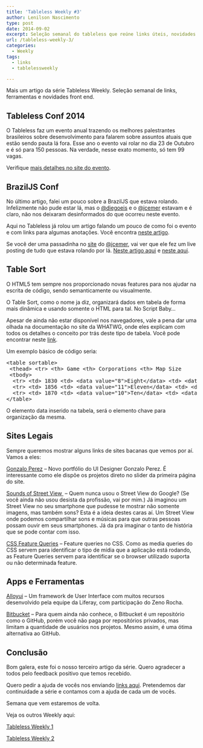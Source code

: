 ```yaml
---
title: 'Tableless Weekly #3'
author: Lenilson Nascimento
type: post
date: 2014-09-02
excerpt: Seleção semanal do tableless que reúne links úteis, novidades no mercado front end e alguns sites bem legais.
url: /tableless-weekly-3/
categories:
  - Weekly
tags:
  - links
  - tablelessweekly

---
```

Mais um artigo da série Tableless Weekly. Seleção semanal de links, ferramentas e novidades front end.

## Tableless Conf 2014

O Tableless faz um evento anual trazendo os melhores palestrantes brasileiros sobre desenvolvimento para falarem sobre assuntos atuais que estão sendo pauta lá fora. Esse ano o evento vai rolar no dia 23 de Outubro e é só para 150 pessoas. Na verdade, nesse exato momento, só tem 99 vagas.

Verifique [mais detalhes no site do evento][1].

## BrazilJS Conf

No último artigo, falei um pouco sobre a BrazilJS que estava rolando. Infelizmente não pude estar lá, mas o [@diegoeis][2] e o [@jcemer][3] estavam e é claro, não nos deixaram desinformados do que ocorreu neste evento.

Aqui no Tableless já rolou um artigo falando um pouco de como foi o evento e com links para algumas anotações. Você encontra [neste artigo][4].

Se você der uma passadinha no [site][5] do [@jcemer][3], vai ver que ele fez um live posting de tudo que estava rolando por lá. [Neste artigo aqui][6] e [neste aqui][7].

## Table Sort

O HTML5 tem sempre nos proporcionado novas features para nos ajudar na escrita de código, sendo semanticamente ou visualmente.

O Table Sort, como o nome ja diz, organizará dados em tabela de forma mais dinâmica e usando somente o HTML para tal. No Script Baby&#8230;

Apesar de ainda não estar disponível nos navegadores, vale a pena dar uma olhada na documentação no site da WHATWG, onde eles explicam com todos os detalhes o conceito por trás deste tipo de tabela. Você pode encontrar neste [link][8].

Um exemplo básico de código seria:

<pre class="lang-html">&lt;table sortable&gt;
 &lt;thead&gt; &lt;tr&gt; &lt;th&gt; Game &lt;th&gt; Corporations &lt;th&gt; Map Size
 &lt;tbody&gt;
  &lt;tr&gt; &lt;td&gt; 1830 &lt;td&gt; &lt;data value="8"&gt;Eight&lt;/data&gt; &lt;td&gt; &lt;data value="93"&gt;19+74 hexes (93 total)&lt;/data&gt;
  &lt;tr&gt; &lt;td&gt; 1856 &lt;td&gt; &lt;data value="11"&gt;Eleven&lt;/data&gt; &lt;td&gt; &lt;data value="99"&gt;12+87 hexes (99 total)&lt;/data&gt;
  &lt;tr&gt; &lt;td&gt; 1870 &lt;td&gt; &lt;data value="10"&gt;Ten&lt;/data&gt; &lt;td&gt; &lt;data value="149"&gt;4+145 hexes (149 total)&lt;/data&gt;
&lt;/table&gt;
</pre>

O elemento data inserido na tabela, será o elemento chave para organização da mesma.

## Sites Legais

Sempre queremos mostrar alguns links de sites bacanas que vemos por aí. Vamos a eles:

[Gonzalo Perez][9] &#8211; Novo portfólio do UI Designer Gonzalo Perez. É interessante como ele dispõe os projetos direto no slider da primeira página do site.

[Sounds of Street View ][10] &#8211; Quem nunca usou o Street View do Google? (Se você ainda não usou desista da profissão, vai por mim.) Já imaginou um Street View no seu smartphone que pudesse te mostrar não somente imagens, mas também sons? Esta é a ideia destes caras aí. Um Street View onde podemos compartilhar sons e músicas para que outras pessoas possam ouvir em seus smartphones. Já da pra imaginar o tanto de história que se pode contar com isso.

[CSS Feature Queries][11] &#8211; Feature queries no CSS. Como as media queries do CSS servem para identificar o tipo de mídia que a aplicação está rodando, as Feature Queries servem para identificar se o browser utilizado suporta ou não determinada feature.

## Apps e Ferramentas

[Alloyui][12] &#8211; Um framework de User Interface com muitos recursos desenvolvido pela equipe da Liferay, com participação do Zeno Rocha.

[Bitbucket][13] &#8211; Para quem ainda não conhece, o Bitbucket é um repositório como o GitHub, porém você não paga por repositórios privados, mas limitam a quantidade de usuários nos projetos. Mesmo assim, é uma ótima alternativa ao GitHub.

## Conclusão

Bom galera, este foi o nosso terceiro artigo da série. Quero agradecer a todos pelo feedback positivo que temos recebido.

Quero pedir a ajuda de vocês nos enviando [links aqui][14]. Pretendemos dar continuidade a série e contamos com a ajuda de cada um de vocês.

Semana que vem estaremos de volta.

Veja os outros Weekly aqui:

[Tableless Weekly 1][15]

[Tableless Weekly 2][16]

 [1]: http://tableless.com.br/tablelessconf/
 [2]: https://twitter.com/diegoeis
 [3]: https://twitter.com/jcemer
 [4]: http://tableless.com.br/braziljs-2014/ "BrazilJS 2014"
 [5]: http://jcemer.com/ "Jean Carlo Emer"
 [6]: http://jcemer.com/brazil-js-2014-primeiro-dia.html "Primeiro dia"
 [7]: http://jcemer.com/brazil-js-2014-segundo-dia.html "Segundo dia"
 [8]: http://www.whatwg.org/specs/web-apps/current-work/multipage/tables.html#table-sorting-model "Table Sort"
 [9]: http://www.gonzaloperez.ws/ "Gonzalo Perez"
 [10]: http://www.amplifon.co.uk/sounds-of-street-view/index.html "Sounds of Street View"
 [11]: http://blogs.adobe.com/webplatform/2014/08/21/coming-soon-css-feature-queries "CSS Feature Queries"
 [12]: http://alloyui.com/ "Alloyui"
 [13]: https://bitbucket.org/ "Bitbucket"
 [14]: https://lenilson.typeform.com/to/ILh66e "Links"
 [15]: http://tableless.com.br/tableless-weekly-1/ "Tableless Weekly 1"
 [16]: http://tableless.com.br/tableless-weekly-2/ "Tableless Weekly 2"